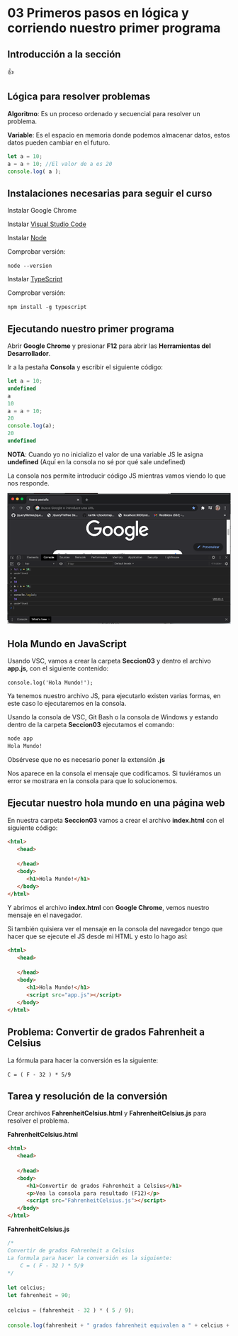 # 03 Primeros pasos en lógica y corriendo nuestro primer programa

## Introducción a la sección

:+1:

## Lógica para resolver problemas

**Algoritmo**: Es un proceso ordenado y secuencial para resolver un problema.

**Variable**: Es el espacio en memoria donde podemos almacenar datos, estos datos pueden cambiar en el futuro.

```js
let a = 10;
a = a + 10; //El valor de a es 20
console.log( a );
```

## Instalaciones necesarias para seguir el curso

Instalar Google Chrome

Instalar [Visual Studio Code](https://code.visualstudio.com/)

Instalar [Node](https://nodejs.org/es/)

Comprobar versión:

`node --version`

Instalar [TypeScript](https://www.typescriptlang.org/)

Comprobar versión:

`npm install -g typescript`

## Ejecutando nuestro primer programa

Abrir **Google Chrome** y presionar **F12** para abrir las **Herramientas del Desarrollador**.

Ir a la pestaña **Consola** y escribir el siguiente código:

```js
let a = 10;
undefined
a
10
a = a + 10;
20
console.log(a);
20
undefined
```

**NOTA**: Cuando yo no inicializo el valor de una variable JS le asigna **undefined** (Aquí en la consola no sé por qué sale undefined)

La consola nos permite introducir código JS mientras vamos viendo lo que nos responde.

![03-01](images/03-01.png)

## Hola Mundo en JavaScript

Usando VSC, vamos a crear la carpeta **Seccion03** y dentro el archivo **app.js**, con el siguiente contenido:

`console.log('Hola Mundo!');`

Ya tenemos nuestro archivo JS, para ejecutarlo existen varias formas, en este caso lo ejecutaremos en la consola.

Usando la consola de VSC, Git Bash o la consola de Windows y estando dentro de la carpeta **Seccion03** ejecutamos el comando:

```sh
node app
Hola Mundo!
```

Obsérvese que no es necesario poner la extensión **.js**

Nos aparece en la consola el mensaje que codificamos. Si tuviéramos un error se mostrara en la consola para que lo solucionemos.
 
## Ejecutar nuestro hola mundo en una página web

En nuestra carpeta **Seccion03** vamos a crear el archivo **index.html** con el siguiente código:

```html
<html>
   <head>

   </head>
   <body>
      <h1>Hola Mundo!</h1>
   </body>
</html>
```

Y abrimos el archivo **index.html** con **Google Chrome**, vemos nuestro mensaje en el navegador.

Si también quisiera ver el mensaje en la consola del navegador tengo que hacer que se ejecute el JS desde mi HTML y esto lo hago así:

```html
<html>
   <head>

   </head>
   <body>
      <h1>Hola Mundo!</h1>
      <script src="app.js"></script>
   </body>
</html>
```

## Problema: Convertir de grados Fahrenheit a Celsius

La fórmula para hacer la conversión es la siguiente:
       
`C = ( F - 32 ) * 5/9`

## Tarea y resolución de la conversión

Crear archivos **FahrenheitCelsius.html** y **FahrenheitCelsius.js** para resolver el problema.

**FahrenheitCelsius.html**

```html
<html>
   <head>

   </head>
   <body>
      <h1>Convertir de grados Fahrenheit a Celsius</h1>
      <p>Vea la consola para resultado (F12)</p>
      <script src="FahrenheitCelsius.js"></script>
   </body>
</html>
```

**FahrenheitCelsius.js**

```js
/*
Convertir de grados Fahrenheit a Celsius
La formula para hacer la conversión es la siguiente:
    C = ( F - 32 ) * 5/9   
*/

let celcius;
let fahrenheit = 90;

celcius = (fahrenheit - 32 ) * ( 5 / 9);

console.log(fahrenheit + " grados fahrenheit equivalen a " + celcius + " grados celcius.");
```
